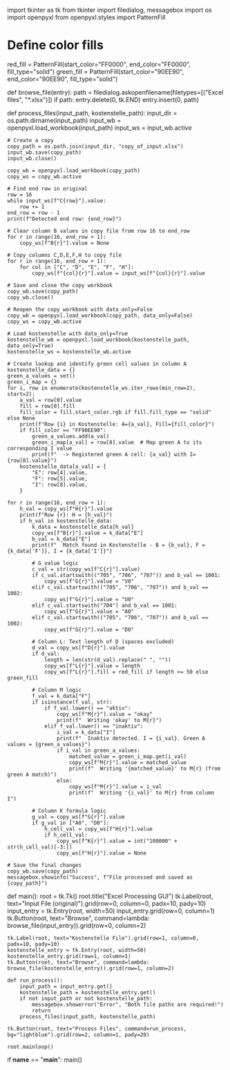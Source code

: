 import tkinter as tk
from tkinter import filedialog, messagebox
import os
import openpyxl
from openpyxl.styles import PatternFill

# Define color fills
red_fill = PatternFill(start_color="FF0000", end_color="FF0000", fill_type="solid")
green_fill = PatternFill(start_color="90EE90", end_color="90EE90", fill_type="solid")

def browse_file(entry):
    path = filedialog.askopenfilename(filetypes=[("Excel files", "*.xlsx")])
    if path:
        entry.delete(0, tk.END)
        entry.insert(0, path)

def process_files(input_path, kostenstelle_path):
    input_dir = os.path.dirname(input_path)
    input_wb = openpyxl.load_workbook(input_path)
    input_ws = input_wb.active

    # Create a copy
    copy_path = os.path.join(input_dir, "copy_of_input.xlsx")
    input_wb.save(copy_path)
    input_wb.close()

    copy_wb = openpyxl.load_workbook(copy_path)
    copy_ws = copy_wb.active

    # Find end row in original
    row = 16
    while input_ws[f"C{row}"].value:
        row += 1
    end_row = row - 1
    print(f"Detected end row: {end_row}")

    # Clear column B values in copy file from row 16 to end_row
    for r in range(16, end_row + 1):
        copy_ws[f"B{r}"].value = None

    # Copy columns C,D,E,F,H to copy file
    for r in range(16, end_row + 1):
        for col in ["C", "D", "E", "F", "H"]:
            copy_ws[f"{col}{r}"].value = input_ws[f"{col}{r}"].value

    # Save and close the copy workbook
    copy_wb.save(copy_path)
    copy_wb.close()

    # Reopen the copy workbook with data_only=False
    copy_wb = openpyxl.load_workbook(copy_path, data_only=False)
    copy_ws = copy_wb.active

    # Load kostenstelle with data_only=True
    kostenstelle_wb = openpyxl.load_workbook(kostenstelle_path, data_only=True)
    kostenstelle_ws = kostenstelle_wb.active

    # Create lookup and identify green cell values in column A
    kostenstelle_data = {}
    green_a_values = set()
    green_i_map = {}
    for i, row in enumerate(kostenstelle_ws.iter_rows(min_row=2), start=2):
        a_val = row[0].value
        fill = row[0].fill
        fill_color = fill.start_color.rgb if fill.fill_type == "solid" else None
        print(f"Row {i} in Kostenstelle: A={a_val}, Fill={fill_color}")
        if fill_color == "FF90EE90":
            green_a_values.add(a_val)
            green_i_map[a_val] = row[8].value  # Map green A to its corresponding I value
            print(f"  -> Registered green A cell: {a_val} with I={row[8].value}")
        kostenstelle_data[a_val] = {
            "E": row[4].value,
            "F": row[5].value,
            "I": row[8].value,
        }

    for r in range(16, end_row + 1):
        h_val = copy_ws[f"H{r}"].value
        print(f"Row {r}: H = {h_val}")
        if h_val in kostenstelle_data:
            k_data = kostenstelle_data[h_val]
            copy_ws[f"B{r}"].value = k_data["E"]
            b_val = k_data["E"]
            print(f"  Match found in Kostenstelle - B = {b_val}, F = {k_data['F']}, I = {k_data['I']}")

            # G value logic
            c_val = str(copy_ws[f"C{r}"].value)
            if c_val.startswith(("705", "706", "707")) and b_val == 1001:
                copy_ws[f"G{r}"].value = "V0"
            elif c_val.startswith(("705", "706", "707")) and b_val == 1002:
                copy_ws[f"G{r}"].value = "U0"
            elif c_val.startswith("704") and b_val == 1001:
                copy_ws[f"G{r}"].value = "A0"
            elif c_val.startswith(("705", "706", "707")) and b_val == 1002:
                copy_ws[f"G{r}"].value = "D0"

            # Column L: Text length of D (spaces excluded)
            d_val = copy_ws[f"D{r}"].value
            if d_val:
                length = len(str(d_val).replace(" ", ""))
                copy_ws[f"L{r}"].value = length
                copy_ws[f"L{r}"].fill = red_fill if length >= 50 else green_fill

            # Column M logic
            f_val = k_data["F"]
            if isinstance(f_val, str):
                if f_val.lower() == "aktiv":
                    copy_ws[f"M{r}"].value = "okay"
                    print(f"  Writing 'okay' to M{r}")
                elif f_val.lower() == "inaktiv":
                    i_val = k_data["I"]
                    print(f"  Inaktiv detected. I = {i_val}. Green A values = {green_a_values}")
                    if i_val in green_a_values:
                        matched_value = green_i_map.get(i_val)
                        copy_ws[f"M{r}"].value = matched_value
                        print(f"  Writing '{matched_value}' to M{r} (from green A match)")
                    else:
                        copy_ws[f"M{r}"].value = i_val
                        print(f"  Writing '{i_val}' to M{r} from column I")

            # Column K formula logic
            g_val = copy_ws[f"G{r}"].value
            if g_val in ["A0", "D0"]:
                h_cell_val = copy_ws[f"H{r}"].value
                if h_cell_val:
                    copy_ws[f"K{r}"].value = int("100000" + str(h_cell_val)[-3:])
                    copy_ws[f"H{r}"].value = None

    # Save the final changes
    copy_wb.save(copy_path)
    messagebox.showinfo("Success", f"File processed and saved as {copy_path}")

def main():
    root = tk.Tk()
    root.title("Excel Processing GUI")
    tk.Label(root, text="Input File (original)").grid(row=0, column=0, padx=10, pady=10)
    input_entry = tk.Entry(root, width=50)
    input_entry.grid(row=0, column=1)
    tk.Button(root, text="Browse", command=lambda: browse_file(input_entry)).grid(row=0, column=2)

    tk.Label(root, text="Kostenstelle File").grid(row=1, column=0, padx=10, pady=10)
    kostenstelle_entry = tk.Entry(root, width=50)
    kostenstelle_entry.grid(row=1, column=1)
    tk.Button(root, text="Browse", command=lambda: browse_file(kostenstelle_entry)).grid(row=1, column=2)

    def run_process():
        input_path = input_entry.get()
        kostenstelle_path = kostenstelle_entry.get()
        if not input_path or not kostenstelle_path:
            messagebox.showerror("Error", "Both file paths are required!")
            return
        process_files(input_path, kostenstelle_path)

    tk.Button(root, text="Process Files", command=run_process, bg="lightblue").grid(row=2, column=1, pady=20)

    root.mainloop()

if __name__ == "__main__":
    main()
